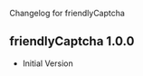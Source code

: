 Changelog for friendlyCaptcha

friendlyCaptcha 1.0.0
---------------------------------
+ Initial Version

